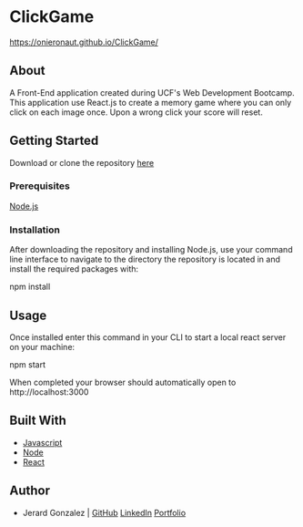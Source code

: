 # ClickGame

https://onieronaut.github.io/ClickGame/

## About

A Front-End application created during UCF's Web Development Bootcamp. This application use React.js to create a memory game where you can only click on each image once. Upon a wrong click your score will reset.

## Getting Started

Download or clone the repository [here]("https://github.com/onieronaut/ClickGame)

### Prerequisites

[Node.js](https://nodejs.org/en/)

### Installation

After downloading the repository and installing Node.js, use your command line interface to navigate to the directory the repository is located in and install the required packages with:

  npm install

## Usage

Once installed enter this command in your CLI to start a local react server on your machine:

  npm start

When completed your browser should automatically open to http://localhost:3000

## Built With

* [Javascript](https://www.javascript.com/)
* [Node](https://nodejs.org/en/)
* [React](https://reactjs.org/)

## Author

* Jerard Gonzalez | [GitHub](https://github.com/onieronaut) [LinkedIn](https://www.linkedin.com/in/jerardgonzalez) [Portfolio](https://onieronaut.github.io/portfolio3/)
